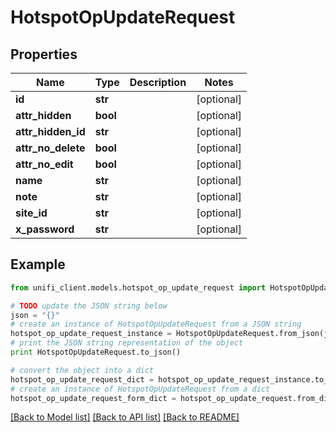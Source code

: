 # HotspotOpUpdateRequest


## Properties

Name | Type | Description | Notes
------------ | ------------- | ------------- | -------------
**id** | **str** |  | [optional] 
**attr_hidden** | **bool** |  | [optional] 
**attr_hidden_id** | **str** |  | [optional] 
**attr_no_delete** | **bool** |  | [optional] 
**attr_no_edit** | **bool** |  | [optional] 
**name** | **str** |  | [optional] 
**note** | **str** |  | [optional] 
**site_id** | **str** |  | [optional] 
**x_password** | **str** |  | [optional] 

## Example

```python
from unifi_client.models.hotspot_op_update_request import HotspotOpUpdateRequest

# TODO update the JSON string below
json = "{}"
# create an instance of HotspotOpUpdateRequest from a JSON string
hotspot_op_update_request_instance = HotspotOpUpdateRequest.from_json(json)
# print the JSON string representation of the object
print HotspotOpUpdateRequest.to_json()

# convert the object into a dict
hotspot_op_update_request_dict = hotspot_op_update_request_instance.to_dict()
# create an instance of HotspotOpUpdateRequest from a dict
hotspot_op_update_request_form_dict = hotspot_op_update_request.from_dict(hotspot_op_update_request_dict)
```
[[Back to Model list]](../README.md#documentation-for-models) [[Back to API list]](../README.md#documentation-for-api-endpoints) [[Back to README]](../README.md)



